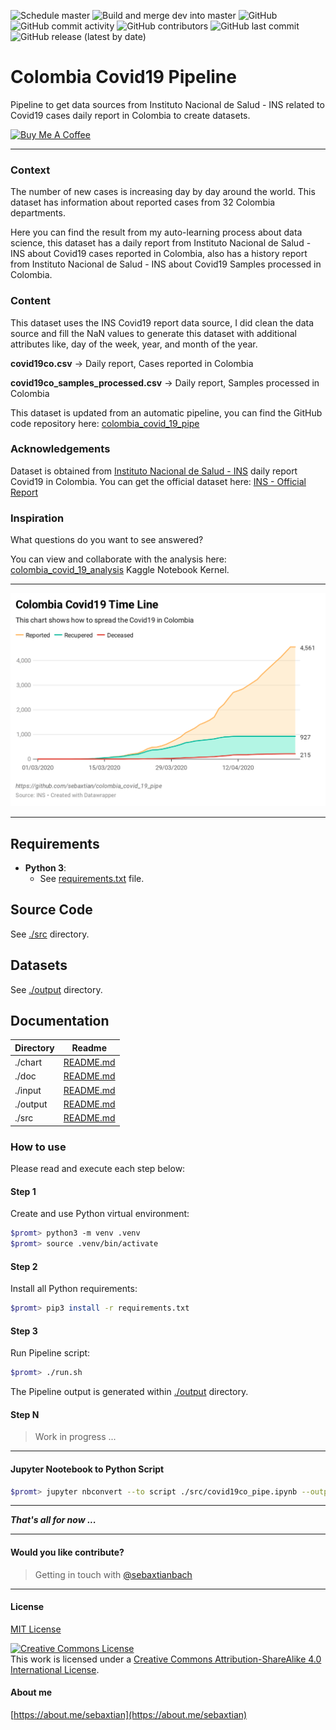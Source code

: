 ![Schedule master](https://github.com/sebaxtian/colombia_covid_19_pipe/workflows/Schedule%20master/badge.svg?branch=master&event=schedule)
![Build and merge dev into master](https://github.com/sebaxtian/colombia_covid_19_pipe/workflows/Build%20and%20merge%20dev%20into%20master/badge.svg?branch=dev&event=push)
![GitHub](https://img.shields.io/github/license/sebaxtian/colombia_covid_19_pipe?style=plastic)
![GitHub commit activity](https://img.shields.io/github/commit-activity/m/sebaxtian/colombia_covid_19_pipe?style=plastic)
![GitHub contributors](https://img.shields.io/github/contributors/sebaxtian/colombia_covid_19_pipe?style=plastic)
![GitHub last commit](https://img.shields.io/github/last-commit/sebaxtian/colombia_covid_19_pipe?color=09ca8c&style=plastic)
![GitHub release (latest by date)](https://img.shields.io/github/v/release/sebaxtian/colombia_covid_19_pipe?style=plastic)

# Colombia Covid19 Pipeline

Pipeline to get data sources from Instituto Nacional de Salud - INS related to Covid19 cases daily report in Colombia to create datasets.

<a href="https://www.buymeacoffee.com/sebaxtian" target="_blank"><img src="https://cdn.buymeacoffee.com/buttons/default-orange.png" alt="Buy Me A Coffee" width="100" height="23" style="height: 23px !important; width: 100px !important;" ></a>

---

### Context

The number of new cases is increasing day by day around the world. This dataset has information about reported cases from 32 Colombia departments.

Here you can find the result from my auto-learning process about data science, this dataset has a daily report from Instituto Nacional de Salud - INS about Covid19 cases reported in Colombia, also has a history report from Instituto Nacional de Salud - INS about Covid19 Samples processed in Colombia.

### Content

This dataset uses the INS Covid19 report data source, I did clean the data source and fill the NaN values to generate this dataset with additional attributes like, day of the week, year, and month of the year.

**covid19co.csv** -&gt; Daily report, Cases reported in Colombia

**covid19co_samples_processed.csv** -&gt; Daily report, Samples processed in Colombia

This dataset is updated from an automatic pipeline, you can find the GitHub code repository here: [colombia_covid_19_pipe](https://github.com/sebaxtian/colombia_covid_19_pipe)

### Acknowledgements

Dataset is obtained from [Instituto Nacional de Salud - INS](https://www.ins.gov.co/Noticias/Paginas/Coronavirus.aspx) daily report Covid19 in Colombia.
You can get the official dataset here: [INS - Official Report](https://www.datos.gov.co/Salud-y-Protecci-n-Social/Casos-positivos-de-COVID-19-en-Colombia/gt2j-8ykr)


### Inspiration

What questions do you want to see answered?

You can view and collaborate with the analysis here: [colombia_covid_19_analysis](https://www.kaggle.com/sebaxtian/colombia-covid-19-analysis) Kaggle Notebook Kernel.

---

[![Colombia Covid19 Time Line](./chart/covid19_time_line.png "Colombia Covid19 Time Line")](https://www.datawrapper.de/_/b9YVt/)

---

## Requirements

- **Python 3**:
  - See [requirements.txt](./requirements.txt) file.

## Source Code

See [./src](./src) directory.

## Datasets

See [./output](./output) directory.

## Documentation

| Directory | Readme    |
|-----------|-----------|
| ./chart   | [README.md](./chart/README.md) |
| ./doc     | [README.md](./doc/README.md) |
| ./input   | [README.md](./input/README.md) |
| ./output  | [README.md](./output/README.md) |
| ./src     | [README.md](./src/README.md) |

### How to use

Please read and execute each step below:

#### Step 1

Create and use Python virtual environment:

```bash
$promt> python3 -m venv .venv
$promt> source .venv/bin/activate
```

#### Step 2

Install all Python requirements:

```bash
$promt> pip3 install -r requirements.txt
```

#### Step 3

Run Pipeline script:

```bash
$promt> ./run.sh
```

The Pipeline output is generated within [./output](./output) directory.

#### Step N

> Work in progress ...

---

#### Jupyter Nootebook to Python Script

```bash
$promt> jupyter nbconvert --to script ./src/covid19co_pipe.ipynb --output covid19co_pipe
```

---

***That's all for now ...***

---

#### Would you like contribute?

> Getting in touch with [@sebaxtianbach](https://twitter.com/sebaxtianbach)

---

#### License

[MIT License](./LICENSE)

<a rel="license" href="http://creativecommons.org/licenses/by-sa/4.0/"><img alt="Creative Commons License" style="border-width:0" src="https://i.creativecommons.org/l/by-sa/4.0/88x31.png" /></a><br />This work is licensed under a <a rel="license" href="http://creativecommons.org/licenses/by-sa/4.0/">Creative Commons Attribution-ShareAlike 4.0 International License</a>.

#### About me

[https://about.me/sebaxtian](https://about.me/sebaxtian)
